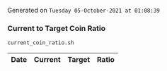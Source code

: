 Generated on `Tuesday 05-October-2021 at 01:08:39`

### Current to Target Coin Ratio
`current_coin_ratio.sh`

Date|Current|Target|Ratio
---|---|---|---
